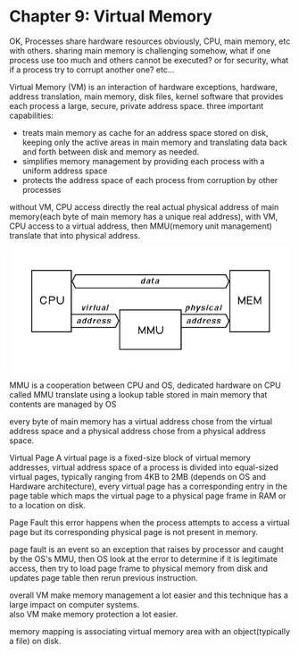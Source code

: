 # Chapter 9: Virtual Memory


OK, Processes share hardware resources obviously, CPU, main memory, etc with others.
sharing main memory is challenging somehow, what if one process use too much and others cannot be executed? or for security, what if a process try to corrupt another one? etc...

Virtual Memory (VM)
is an interaction of hardware exceptions, hardware, address translation, main memory, disk files, kernel software that provides each process a large, secure, private address space.
three important capabilities:
- treats main memory as cache for an address space stored on disk, keeping only the active areas in main memory and translating data back and forth between disk and memory as needed.
- simplifies memory management by providing each process with a uniform address space
- protects the address space of each process from corruption by other processes

without VM, CPU access directly the real actual physical address of main memory(each byte of main memory has a unique real address), with VM, CPU access to a virtual address, then MMU(memory unit management) translate that into physical address.

![system that uses virtual addressing](assets/mmu1.gif)

MMU is a cooperation between CPU and OS, dedicated hardware on CPU called MMU translate using a lookup table stored in main memory that contents are managed by OS

every byte of main memory has a virtual address chose from the virtual address space and a physical address chose from a physical address space.

Virtual Page
A virtual page is a fixed-size block of virtual memory addresses, virtual address space of a process is divided into equal-sized virtual pages, typically ranging from 4KB to 2MB (depends on OS and Hardware architecture), every virtual page has a corresponding entry in the page table which maps the virtual page to a physical page frame in RAM or to a location on disk.

Page Fault
this error happens when the process attempts to access a virtual page but its corresponding physical page is not present in memory.

page fault is an event so an exception that raises by processor and caught by the OS's MMU, then OS look at the error to determine if it is legitimate access, then try to load page frame to physical memory from disk and updates page table then rerun previous instruction.

overall VM make memory management a lot easier and this technique has a large impact on computer systems.  
also VM make memory protection a lot easier.

memory mapping is associating virtual memory area with an object(typically a file) on disk.
